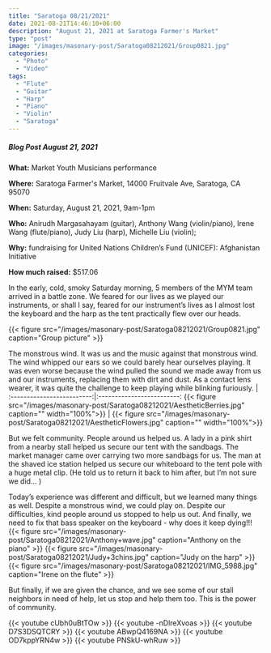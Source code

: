```yaml
---
title: "Saratoga 08/21/2021"
date: 2021-08-21T14:46:10+06:00
description: "August 21, 2021 at Saratoga Farmer's Market"
type: "post"
image: "/images/masonary-post/Saratoga08212021/Group0821.jpg"
categories:
  - "Photo"
  - "Video"
tags:
  - "Flute"
  - "Guitar"
  - "Harp"
  - "Piano"
  - "Violin"
  - "Saratoga"
---
```


##### Blog Post August 21, 2021

**What:** Market Youth Musicians performance

**Where:** Saratoga Farmer's Market, 14000 Fruitvale Ave, Saratoga, CA 95070

**When:** Saturday, August 21, 2021, 9am-1pm

**Who:** Anirudh Margasahayam (guitar), Anthony Wang (violin/piano), Irene Wang (flute/piano), Judy Liu (harp), Michelle Liu (violin);

**Why:** fundraising for United Nations Children’s Fund (UNICEF): Afghanistan Initiative

**How much raised:** $517.06

In the early, cold, smoky Saturday morning, 5 members of the MYM team arrived in a battle zone. We feared for our lives as we played our instruments, or shall I say, feared for our instrument’s lives as I almost lost the keyboard and the harp as the tent practically flew over our heads.

{{< figure src="/images/masonary-post/Saratoga08212021/Group0821.jpg" caption="Group picture" >}}

The monstrous wind.
It was us and the music against that monstrous wind. The wind whipped our ears so we could barely hear ourselves playing. It was even worse because the wind pulled the sound we made away from us and our instruments, replacing them with dirt and dust. As a contact lens wearer, it was quite the challenge to keep playing while blinking furiously.
             |
:-------------------------:|:-------------------------:
{{< figure src="/images/masonary-post/Saratoga08212021/AestheticBerries.jpg" caption=""  width="100%">}}  |  {{< figure src="/images/masonary-post/Saratoga08212021/AestheticFlowers.jpg" caption="" width="100%">}}


But we felt community. People around us helped us. A lady in a pink shirt from a nearby stall helped us secure our tent with the sandbags. The market manager came over carrying two more sandbags for us. The man at the shaved ice station helped us secure our whiteboard to the tent pole with a huge metal clip. (He told us to return it back to him after, but I’m not sure we did… )

Today’s experience was different and difficult, but we learned many things as well. Despite a monstrous wind, we could play on. Despite our difficulties, kind people around us stopped to help us out. And finally, we need to fix that bass speaker on the keyboard - why does it keep dying!!!
{{< figure src="/images/masonary-post/Saratoga08212021/Anthony+wave.jpg" caption="Anthony on the piano" >}}
{{< figure src="/images/masonary-post/Saratoga08212021/Judy+3chins.jpg" caption="Judy on the harp" >}}
{{< figure src="/images/masonary-post/Saratoga08212021/IMG_5988.jpg" caption="Irene on the flute" >}}

But finally, if we are given the chance, and we see some of our stall neighbors in need of help, let us stop and help them too. This is the power of community.

{{< youtube cUbh0uBtTOw >}}
{{< youtube -nDlreXvoas >}}
{{< youtube D7S3DSQTCRY >}}
{{< youtube ABwpQ4169NA >}}
{{< youtube OD7kppYRN4w >}}
{{< youtube PNSkU-whRuw >}}